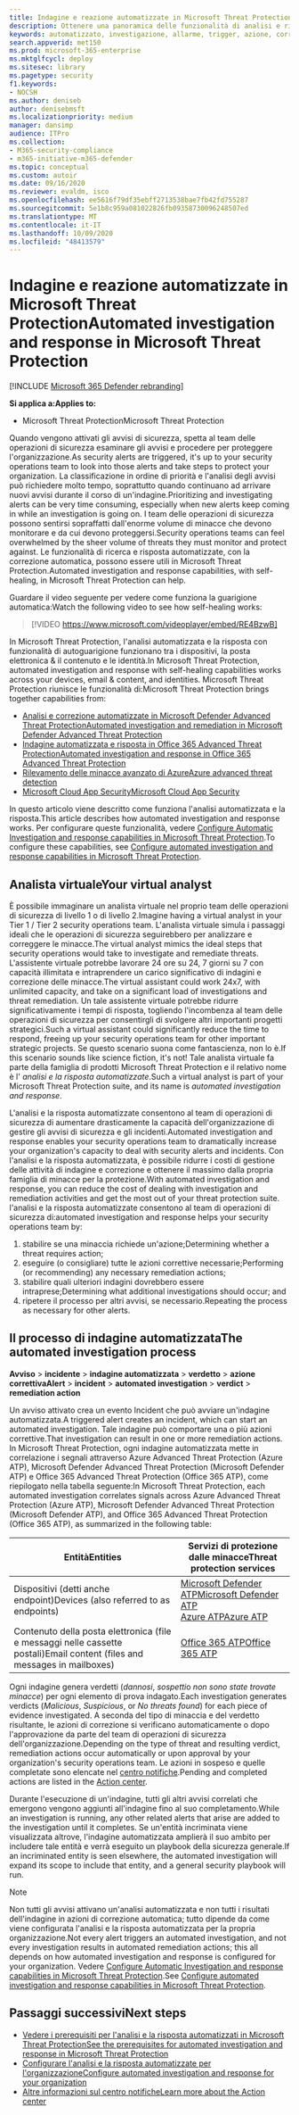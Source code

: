 ```yaml
---
title: Indagine e reazione automatizzate in Microsoft Threat Protection
description: Ottenere una panoramica delle funzionalità di analisi e risposta automatizzate, denominate anche self-healing, in Microsoft Threat Protection
keywords: automatizzato, investigazione, allarme, trigger, azione, correzione, correzione automatica
search.appverid: met150
ms.prod: microsoft-365-enterprise
ms.mktglfcycl: deploy
ms.sitesec: library
ms.pagetype: security
f1.keywords:
- NOCSH
ms.author: deniseb
author: denisebmsft
ms.localizationpriority: medium
manager: dansimp
audience: ITPro
ms.collection:
- M365-security-compliance
- m365-initiative-m365-defender
ms.topic: conceptual
ms.custom: autoir
ms.date: 09/16/2020
ms.reviewer: evaldm, isco
ms.openlocfilehash: ee5616f79df35ebff2713538bae7fb42fd755287
ms.sourcegitcommit: 5e1b8c959a081022826fb09358730096248507ed
ms.translationtype: MT
ms.contentlocale: it-IT
ms.lasthandoff: 10/09/2020
ms.locfileid: "48413579"
---
```

# <a name="automated-investigation-and-response-in-microsoft-threat-protection"></a><span data-ttu-id="7427b-104">Indagine e reazione automatizzate in Microsoft Threat Protection</span><span class="sxs-lookup"><span data-stu-id="7427b-104">Automated investigation and response in Microsoft Threat Protection</span></span>

[!INCLUDE [Microsoft 365 Defender rebranding](../includes/microsoft-defender.md)]


<span data-ttu-id="7427b-105">**Si applica a:**</span><span class="sxs-lookup"><span data-stu-id="7427b-105">**Applies to:**</span></span>
- <span data-ttu-id="7427b-106">Microsoft Threat Protection</span><span class="sxs-lookup"><span data-stu-id="7427b-106">Microsoft Threat Protection</span></span>

<span data-ttu-id="7427b-107">Quando vengono attivati gli avvisi di sicurezza, spetta al team delle operazioni di sicurezza esaminare gli avvisi e procedere per proteggere l'organizzazione.</span><span class="sxs-lookup"><span data-stu-id="7427b-107">As security alerts are triggered, it's up to your security operations team to look into those alerts and take steps to protect your organization.</span></span> <span data-ttu-id="7427b-108">La classificazione in ordine di priorità e l'analisi degli avvisi può richiedere molto tempo, soprattutto quando continuano ad arrivare nuovi avvisi durante il corso di un'indagine.</span><span class="sxs-lookup"><span data-stu-id="7427b-108">Prioritizing and investigating alerts can be very time consuming, especially when new alerts keep coming in while an investigation is going on.</span></span> <span data-ttu-id="7427b-109">I team delle operazioni di sicurezza possono sentirsi sopraffatti dall'enorme volume di minacce che devono monitorare e da cui devono proteggersi.</span><span class="sxs-lookup"><span data-stu-id="7427b-109">Security operations teams can feel overwhelmed by the sheer volume of threats they must monitor and protect against.</span></span> <span data-ttu-id="7427b-110">Le funzionalità di ricerca e risposta automatizzate, con la correzione automatica, possono essere utili in Microsoft Threat Protection.</span><span class="sxs-lookup"><span data-stu-id="7427b-110">Automated investigation and response capabilities, with self-healing, in Microsoft Threat Protection can help.</span></span>

<span data-ttu-id="7427b-111">Guardare il video seguente per vedere come funziona la guarigione automatica:</span><span class="sxs-lookup"><span data-stu-id="7427b-111">Watch the following video to see how self-healing works:</span></span>

> [!VIDEO https://www.microsoft.com/videoplayer/embed/RE4BzwB]

<span data-ttu-id="7427b-112">In Microsoft Threat Protection, l'analisi automatizzata e la risposta con funzionalità di autoguarigione funzionano tra i dispositivi, la posta elettronica & il contenuto e le identità.</span><span class="sxs-lookup"><span data-stu-id="7427b-112">In Microsoft Threat Protection, automated investigation and response with self-healing capabilities works across your devices, email & content, and identities.</span></span> <span data-ttu-id="7427b-113">Microsoft Threat Protection riunisce le funzionalità di:</span><span class="sxs-lookup"><span data-stu-id="7427b-113">Microsoft Threat Protection brings together capabilities from:</span></span> 
- [<span data-ttu-id="7427b-114">Analisi e correzione automatizzate in Microsoft Defender Advanced Threat Protection</span><span class="sxs-lookup"><span data-stu-id="7427b-114">Automated investigation and remediation in Microsoft Defender Advanced Threat Protection</span></span>](https://docs.microsoft.com/windows/security/threat-protection/microsoft-defender-atp/automated-investigations)
- [<span data-ttu-id="7427b-115">Indagine automatizzata e risposta in Office 365 Advanced Threat Protection</span><span class="sxs-lookup"><span data-stu-id="7427b-115">Automated investigation and response in Office 365 Advanced Threat Protection</span></span>](https://docs.microsoft.com/microsoft-365/security/office-365-security/office-365-air)
- [<span data-ttu-id="7427b-116">Rilevamento delle minacce avanzato di Azure</span><span class="sxs-lookup"><span data-stu-id="7427b-116">Azure advanced threat detection</span></span>](https://docs.microsoft.com/azure/security/fundamentals/threat-detection)
- [<span data-ttu-id="7427b-117">Microsoft Cloud App Security</span><span class="sxs-lookup"><span data-stu-id="7427b-117">Microsoft Cloud App Security</span></span>](https://docs.microsoft.com/cloud-app-security/what-is-cloud-app-security)
 
<span data-ttu-id="7427b-118">In questo articolo viene descritto come funziona l'analisi automatizzata e la risposta.</span><span class="sxs-lookup"><span data-stu-id="7427b-118">This article describes how automated investigation and response works.</span></span> <span data-ttu-id="7427b-119">Per configurare queste funzionalità, vedere [Configure Automatic Investigation and response capabilities in Microsoft Threat Protection](mtp-configure-auto-investigation-response.md).</span><span class="sxs-lookup"><span data-stu-id="7427b-119">To configure these capabilities, see [Configure automated investigation and response capabilities in Microsoft Threat Protection](mtp-configure-auto-investigation-response.md).</span></span>

## <a name="your-virtual-analyst"></a><span data-ttu-id="7427b-120">Analista virtuale</span><span class="sxs-lookup"><span data-stu-id="7427b-120">Your virtual analyst</span></span>

<span data-ttu-id="7427b-121">È possibile immaginare un analista virtuale nel proprio team delle operazioni di sicurezza di livello 1 o di livello 2.</span><span class="sxs-lookup"><span data-stu-id="7427b-121">Imagine having a virtual analyst in your Tier 1 / Tier 2 security operations team.</span></span> <span data-ttu-id="7427b-122">L'analista virtuale simula i passaggi ideali che le operazioni di sicurezza seguirebbero per analizzare e correggere le minacce.</span><span class="sxs-lookup"><span data-stu-id="7427b-122">The virtual analyst mimics the ideal steps that security operations would take to investigate and remediate threats.</span></span> <span data-ttu-id="7427b-123">L'assistente virtuale potrebbe lavorare 24 ore su 24, 7 giorni su 7 con capacità illimitata e intraprendere un carico significativo di indagini e correzione delle minacce.</span><span class="sxs-lookup"><span data-stu-id="7427b-123">The virtual assistant could work 24x7, with unlimited capacity, and take on a significant load of investigations and threat remediation.</span></span> <span data-ttu-id="7427b-124">Un tale assistente virtuale potrebbe ridurre significativamente i tempi di risposta, togliendo l'incombenza al team delle operazioni di sicurezza per consentirgli di svolgere altri importanti progetti strategici.</span><span class="sxs-lookup"><span data-stu-id="7427b-124">Such a virtual assistant could significantly reduce the time to respond, freeing up your security operations team for other important strategic projects.</span></span> <span data-ttu-id="7427b-125">Se questo scenario suona come fantascienza, non lo è.</span><span class="sxs-lookup"><span data-stu-id="7427b-125">If this scenario sounds like science fiction, it's not!</span></span> <span data-ttu-id="7427b-126">Tale analista virtuale fa parte della famiglia di prodotti Microsoft Threat Protection e il relativo nome è l' *analisi e la risposta automatizzate*.</span><span class="sxs-lookup"><span data-stu-id="7427b-126">Such a virtual analyst is part of your Microsoft Threat Protection suite, and its name is *automated investigation and response*.</span></span>

<span data-ttu-id="7427b-127">L'analisi e la risposta automatizzate consentono al team di operazioni di sicurezza di aumentare drasticamente la capacità dell'organizzazione di gestire gli avvisi di sicurezza e gli incidenti.</span><span class="sxs-lookup"><span data-stu-id="7427b-127">Automated investigation and response enables your security operations team to dramatically increase your organization's capacity to deal with security alerts and incidents.</span></span> <span data-ttu-id="7427b-128">Con l'analisi e la risposta automatizzata, è possibile ridurre i costi di gestione delle attività di indagine e correzione e ottenere il massimo dalla propria famiglia di minacce per la protezione.</span><span class="sxs-lookup"><span data-stu-id="7427b-128">With automated investigation and response, you can reduce the cost of dealing with investigation and remediation activities and get the most out of your threat protection suite.</span></span> <span data-ttu-id="7427b-129">l'analisi e la risposta automatizzate consentono al team di operazioni di sicurezza di:</span><span class="sxs-lookup"><span data-stu-id="7427b-129">automated investigation and response helps your security operations team by:</span></span>

1. <span data-ttu-id="7427b-130">stabilire se una minaccia richiede un'azione;</span><span class="sxs-lookup"><span data-stu-id="7427b-130">Determining whether a threat requires action;</span></span>
2. <span data-ttu-id="7427b-131">eseguire (o consigliare) tutte le azioni correttive necessarie;</span><span class="sxs-lookup"><span data-stu-id="7427b-131">Performing (or recommending) any necessary remediation actions;</span></span>
3. <span data-ttu-id="7427b-132">stabilire quali ulteriori indagini dovrebbero essere intraprese;</span><span class="sxs-lookup"><span data-stu-id="7427b-132">Determining what additional investigations should occur; and</span></span>
4. <span data-ttu-id="7427b-133">ripetere il processo per altri avvisi, se necessario.</span><span class="sxs-lookup"><span data-stu-id="7427b-133">Repeating the process as necessary for other alerts.</span></span>

## <a name="the-automated-investigation-process"></a><span data-ttu-id="7427b-134">Il processo di indagine automatizzata</span><span class="sxs-lookup"><span data-stu-id="7427b-134">The automated investigation process</span></span>

<span data-ttu-id="7427b-135">**Avviso** > **incidente** > **indagine automatizzata** > **verdetto** > **azione correttiva**</span><span class="sxs-lookup"><span data-stu-id="7427b-135">**Alert** > **incident** > **automated investigation** > **verdict** > **remediation action**</span></span>

<span data-ttu-id="7427b-136">Un avviso attivato crea un evento Incident che può avviare un'indagine automatizzata.</span><span class="sxs-lookup"><span data-stu-id="7427b-136">A triggered alert creates an incident, which can start an automated investigation.</span></span> <span data-ttu-id="7427b-137">Tale indagine può comportare una o più azioni correttive.</span><span class="sxs-lookup"><span data-stu-id="7427b-137">That investigation can result in one or more remediation actions.</span></span> <span data-ttu-id="7427b-138">In Microsoft Threat Protection, ogni indagine automatizzata mette in correlazione i segnali attraverso Azure Advanced Threat Protection (Azure ATP), Microsoft Defender Advanced Threat Protection (Microsoft Defender ATP) e Office 365 Advanced Threat Protection (Office 365 ATP), come riepilogato nella tabella seguente:</span><span class="sxs-lookup"><span data-stu-id="7427b-138">In Microsoft Threat Protection, each automated investigation correlates signals across Azure Advanced Threat Protection (Azure ATP), Microsoft Defender Advanced Threat Protection (Microsoft Defender ATP), and Office 365 Advanced Threat Protection (Office 365 ATP), as summarized in the following table:</span></span> 

|<span data-ttu-id="7427b-139">Entità</span><span class="sxs-lookup"><span data-stu-id="7427b-139">Entities</span></span> |<span data-ttu-id="7427b-140">Servizi di protezione dalle minacce</span><span class="sxs-lookup"><span data-stu-id="7427b-140">Threat protection services</span></span>  |
|---------|---------|
|<span data-ttu-id="7427b-141">Dispositivi (detti anche endpoint)</span><span class="sxs-lookup"><span data-stu-id="7427b-141">Devices (also referred to as endpoints)</span></span>     |[<span data-ttu-id="7427b-142">Microsoft Defender ATP</span><span class="sxs-lookup"><span data-stu-id="7427b-142">Microsoft Defender ATP</span></span>](https://docs.microsoft.com/windows/security/threat-protection/microsoft-defender-atp/automated-investigations)<br/>[<span data-ttu-id="7427b-143">Azure ATP</span><span class="sxs-lookup"><span data-stu-id="7427b-143">Azure ATP</span></span>](https://docs.microsoft.com/azure-advanced-threat-protection/what-is-atp) |      
|<span data-ttu-id="7427b-144">Contenuto della posta elettronica (file e messaggi nelle cassette postali)</span><span class="sxs-lookup"><span data-stu-id="7427b-144">Email content (files and messages in mailboxes)</span></span>     |[<span data-ttu-id="7427b-145">Office 365 ATP</span><span class="sxs-lookup"><span data-stu-id="7427b-145">Office 365 ATP</span></span>](https://docs.microsoft.com/microsoft-365/security/office-365-security/office-365-atp)         |

<span data-ttu-id="7427b-146">Ogni indagine genera verdetti (*dannosi*, *sospetti*o *non sono state trovate minacce*) per ogni elemento di prova indagato.</span><span class="sxs-lookup"><span data-stu-id="7427b-146">Each investigation generates verdicts (*Malicious*, *Suspicious*, or *No threats found*) for each piece of evidence investigated.</span></span> <span data-ttu-id="7427b-147">A seconda del tipo di minaccia e del verdetto risultante, le azioni di correzione si verificano automaticamente o dopo l'approvazione da parte del team di operazioni di sicurezza dell'organizzazione.</span><span class="sxs-lookup"><span data-stu-id="7427b-147">Depending on the type of threat and resulting verdict, remediation actions occur automatically or upon approval by your organization's security operations team.</span></span> <span data-ttu-id="7427b-148">Le azioni in sospeso e quelle completate sono elencate nel [centro notifiche](mtp-action-center.md).</span><span class="sxs-lookup"><span data-stu-id="7427b-148">Pending and completed actions are listed in the [Action center](mtp-action-center.md).</span></span>

<span data-ttu-id="7427b-149">Durante l'esecuzione di un'indagine, tutti gli altri avvisi correlati che emergono vengono aggiunti all'indagine fino al suo completamento.</span><span class="sxs-lookup"><span data-stu-id="7427b-149">While an investigation is running, any other related alerts that arise are added to the investigation until it completes.</span></span> <span data-ttu-id="7427b-150">Se un'entità incriminata viene visualizzata altrove, l'indagine automatizzata amplierà il suo ambito per includere tale entità e verrà eseguito un playbook della sicurezza generale.</span><span class="sxs-lookup"><span data-stu-id="7427b-150">If an incriminated entity is seen elsewhere, the automated investigation will expand its scope to include that entity, and a general security playbook will run.</span></span> 

> [!NOTE]
> <span data-ttu-id="7427b-151">Non tutti gli avvisi attivano un'analisi automatizzata e non tutti i risultati dell'indagine in azioni di correzione automatica; tutto dipende da come viene configurata l'analisi e la risposta automatizzata per la propria organizzazione.</span><span class="sxs-lookup"><span data-stu-id="7427b-151">Not every alert triggers an automated investigation, and not every investigation results in automated remediation actions; this all depends on how automated investigation and response is configured for your organization.</span></span> <span data-ttu-id="7427b-152">Vedere [Configure Automatic Investigation and response capabilities in Microsoft Threat Protection](mtp-configure-auto-investigation-response.md).</span><span class="sxs-lookup"><span data-stu-id="7427b-152">See [Configure automated investigation and response capabilities in Microsoft Threat Protection](mtp-configure-auto-investigation-response.md).</span></span>


## <a name="next-steps"></a><span data-ttu-id="7427b-153">Passaggi successivi</span><span class="sxs-lookup"><span data-stu-id="7427b-153">Next steps</span></span>

- [<span data-ttu-id="7427b-154">Vedere i prerequisiti per l'analisi e la risposta automatizzati in Microsoft Threat Protection</span><span class="sxs-lookup"><span data-stu-id="7427b-154">See the prerequisites for automated investigation and response in Microsoft Threat Protection</span></span>](mtp-configure-auto-investigation-response.md#prerequisites-for-automated-investigation-and-response-in-microsoft-threat-protection)
- [<span data-ttu-id="7427b-155">Configurare l'analisi e la risposta automatizzate per l'organizzazione</span><span class="sxs-lookup"><span data-stu-id="7427b-155">Configure automated investigation and response for your organization</span></span>](mtp-configure-auto-investigation-response.md)
- [<span data-ttu-id="7427b-156">Altre informazioni sul centro notifiche</span><span class="sxs-lookup"><span data-stu-id="7427b-156">Learn more about the Action center</span></span>](mtp-action-center.md)
